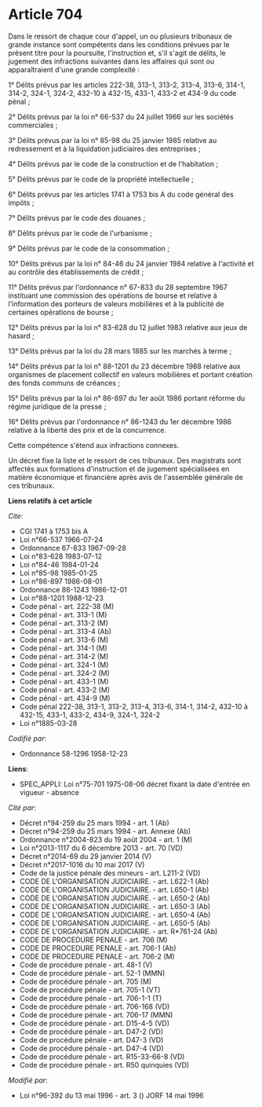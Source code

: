 # Article 704

Dans le ressort de chaque cour d'appel, un ou plusieurs tribunaux de grande instance sont compétents dans les conditions
prévues par le présent titre pour la poursuite, l'instruction et, s'il s'agit de délits, le jugement des infractions
suivantes dans les affaires qui sont ou apparaîtraient d'une grande complexité :

1° Délits prévus par les articles 222-38, 313-1, 313-2, 313-4, 313-6, 314-1, 314-2, 324-1, 324-2, 432-10 à 432-15, 433-1,
433-2 et 434-9 du code pénal ;

2° Délits prévus par la loi n° 66-537 du 24 juillet 1966 sur les sociétés commerciales ;

3° Délits prévus par la loi n° 85-98 du 25 janvier 1985 relative au redressement et à la liquidation judiciaires des
entreprises ;

4° Délits prévus par le code de la construction et de l'habitation ;

5° Délits prévus par le code de la propriété intellectuelle ;

6° Délits prévus par les articles 1741 à 1753 bis A du code général des impôts ;

7° Délits prévus par le code des douanes ;

8° Délits prévus par le code de l'urbanisme ;

9° Délits prévus par le code de la consommation ;

10° Délits prévus par la loi n° 84-46 du 24 janvier 1984 relative à l'activité et au contrôle des établissements de crédit ;

11° Délits prévus par l'ordonnance n° 67-833 du 28 septembre 1967 instituant une commission des opérations de bourse et
relative à l'information des porteurs de valeurs mobilières et à la publicité de certaines opérations de bourse ;

12° Délits prévus par la loi n° 83-628 du 12 juillet 1983 relative aux jeux de hasard ;

13° Délits prévus par la loi du 28 mars 1885 sur les marchés à terme ;

14° Délits prévus par la loi n° 88-1201 du 23 décembre 1988 relative aux organismes de placement collectif en valeurs
mobilières et portant création des fonds communs de créances ;

15° Délits prévus par la loi n° 86-897 du 1er août 1986 portant réforme du régime juridique de la presse ;

16° Délits prévus par l'ordonnance n° 86-1243 du 1er décembre 1986 relative à la liberté des prix et de la concurrence.

Cette compétence s'étend aux infractions connexes.

Un décret fixe la liste et le ressort de ces tribunaux. Des magistrats sont affectés aux formations d'instruction et de
jugement spécialisées en matière économique et financière après avis de l'assemblée générale de ces tribunaux.

**Liens relatifs à cet article**

_Cite_:

  - CGI 1741 à 1753 bis A
  - Loi n°66-537 1966-07-24
  - Ordonnance 67-833 1967-09-28
  - Loi n°83-628 1983-07-12
  - Loi n°84-46 1984-01-24
  - Loi n°85-98 1985-01-25
  - Loi n°86-897 1986-08-01
  - Ordonnance 86-1243 1986-12-01
  - Loi n°88-1201 1988-12-23
  - Code pénal - art. 222-38 (M)
  - Code pénal - art. 313-1 (M)
  - Code pénal - art. 313-2 (M)
  - Code pénal - art. 313-4 (Ab)
  - Code pénal - art. 313-6 (M)
  - Code pénal - art. 314-1 (M)
  - Code pénal - art. 314-2 (M)
  - Code pénal - art. 324-1 (M)
  - Code pénal - art. 324-2 (M)
  - Code pénal - art. 433-1 (M)
  - Code pénal - art. 433-2 (M)
  - Code pénal - art. 434-9 (M)
  - Code pénal 222-38, 313-1, 313-2, 313-4, 313-6, 314-1, 314-2, 432-10 à 432-15, 433-1, 433-2, 434-9, 324-1, 324-2
  - Loi n°1885-03-28

_Codifié par_:

  - Ordonnance 58-1296 1958-12-23

**Liens**:

  - SPEC_APPLI: Loi n°75-701 1975-08-06 décret fixant la date d'entrée en vigueur - absence

_Cité par_:

  - Décret n°94-259 du 25 mars 1994 - art. 1 (Ab)
  - Décret n°94-259 du 25 mars 1994 - art. Annexe (Ab)
  - Ordonnance n°2004-823 du 19 août 2004 - art. 1 (M)
  - Loi n°2013-1117 du 6 décembre 2013 - art. 70 (VD)
  - Décret n°2014-69 du 29 janvier 2014 (V)
  - Décret n°2017-1016 du 10 mai 2017 (V)
  - Code de la justice pénale des mineurs - art. L211-2 (VD)
  - CODE DE L'ORGANISATION JUDICIAIRE. - art. L622-1 (Ab)
  - CODE DE L'ORGANISATION JUDICIAIRE. - art. L650-1 (Ab)
  - CODE DE L'ORGANISATION JUDICIAIRE. - art. L650-2 (Ab)
  - CODE DE L'ORGANISATION JUDICIAIRE. - art. L650-3 (Ab)
  - CODE DE L'ORGANISATION JUDICIAIRE. - art. L650-4 (Ab)
  - CODE DE L'ORGANISATION JUDICIAIRE. - art. L650-5 (Ab)
  - CODE DE L'ORGANISATION JUDICIAIRE. - art. R*761-24 (Ab)
  - CODE DE PROCEDURE PENALE - art. 706 (M)
  - CODE DE PROCEDURE PENALE - art. 706-1 (Ab)
  - CODE DE PROCEDURE PENALE - art. 706-2 (M)
  - Code de procédure pénale - art. 48-1 (V)
  - Code de procédure pénale - art. 52-1 (MMN)
  - Code de procédure pénale - art. 705 (M)
  - Code de procédure pénale - art. 705-1 (VT)
  - Code de procédure pénale - art. 706-1-1 (T)
  - Code de procédure pénale - art. 706-168 (VD)
  - Code de procédure pénale - art. 706-17 (MMN)
  - Code de procédure pénale - art. D15-4-5 (VD)
  - Code de procédure pénale - art. D47-2 (VD)
  - Code de procédure pénale - art. D47-3 (VD)
  - Code de procédure pénale - art. D47-4 (VD)
  - Code de procédure pénale - art. R15-33-66-8 (VD)
  - Code de procédure pénale - art. R50 quinquies (VD)

_Modifié par_:

  - Loi n°96-392 du 13 mai 1996 - art. 3 () JORF 14 mai 1996
